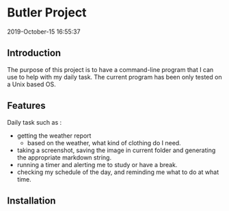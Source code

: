# Butler Project
2019-October-15 16:55:37

## Introduction
The purpose of this project is to have a command-line program that I can use to help with my daily task. The current program has been only tested on a Unix based OS.

## Features
Daily task such as : 
- getting the weather report
    - based on the weather, what kind of clothing do I need.
- taking a screenshot, saving the image in current folder and generating the appropriate markdown string.
- running a timer and alerting me to study or have a break.
- checking my schedule of the day, and reminding me what to do at what time. 

## Installation
